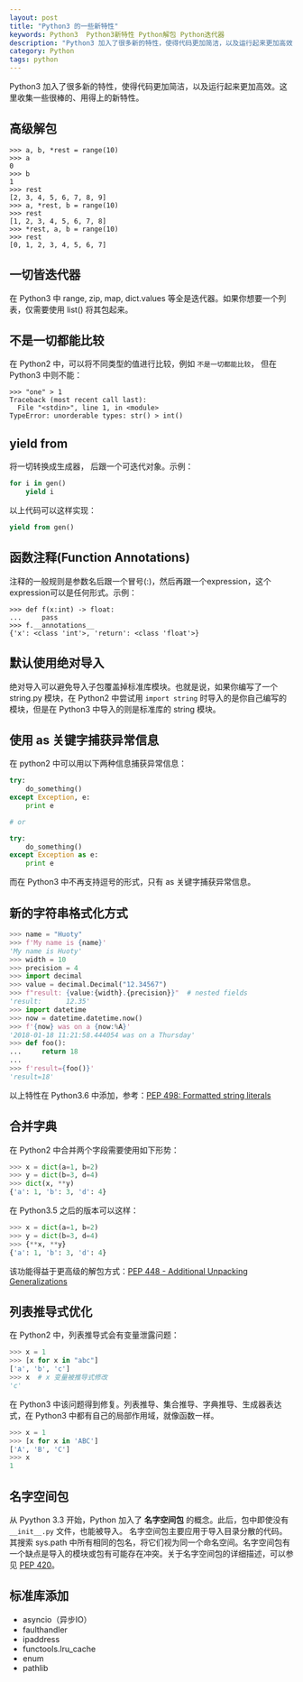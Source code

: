 ```yaml
---
layout: post
title: "Python3 的一些新特性"
keywords: Python3  Python3新特性 Python解包 Python迭代器
description: "Python3 加入了很多新的特性，使得代码更加简洁，以及运行起来更加高效"
category: Python
tags: python
---
```


Python3 加入了很多新的特性，使得代码更加简洁，以及运行起来更加高效。这里收集一些很棒的、用得上的新特性。

## 高级解包

```
>>> a, b, *rest = range(10)
>>> a
0
>>> b
1
>>> rest
[2, 3, 4, 5, 6, 7, 8, 9]
>>> a, *rest, b = range(10)
>>> rest
[1, 2, 3, 4, 5, 6, 7, 8]
>>> *rest, a, b = range(10)
>>> rest
[0, 1, 2, 3, 4, 5, 6, 7]
```

## 一切皆迭代器

在 Python3 中 range, zip, map, dict.values 等全是迭代器。如果你想要一个列表，仅需要使用 list() 将其包起来。

## 不是一切都能比较

在 Python2 中，可以将不同类型的值进行比较，例如 `不是一切都能比较`， 但在 Python3 中则不能：

```
>>> "one" > 1
Traceback (most recent call last):
  File "<stdin>", line 1, in <module>
TypeError: unorderable types: str() > int()
```

## yield from

将一切转换成生成器， 后跟一个可迭代对象。示例：

```python
for i in gen()
    yield i
```

以上代码可以这样实现：

```python
yield from gen()
```

## 函数注释(Function Annotations)

注释的一般规则是参数名后跟一个冒号(:)，然后再跟一个expression，这个expression可以是任何形式。示例：

```
>>> def f(x:int) -> float:
...     pass
>>> f.__annotations__
{'x': <class 'int'>, 'return': <class 'float'>}
```

## 默认使用绝对导入

绝对导入可以避免导入子包覆盖掉标准库模块。也就是说，如果你编写了一个 string.py 模块，在 Python2 中尝试用 `import string` 时导入的是你自己编写的模块，但是在 Python3 中导入的则是标准库的 string 模块。

## 使用 as 关键字捕获异常信息

在 python2 中可以用以下两种信息捕获异常信息：

```python
try:
    do_something()
except Exception, e:
    print e

# or

try:
    do_something()
except Exception as e:
    print e
```

而在 Python3 中不再支持逗号的形式，只有 as 关键字捕获异常信息。

## 新的字符串格式化方式

```python
>>> name = "Huoty"
>>> f'My name is {name}'
'My name is Huoty'
>>> width = 10
>>> precision = 4
>>> import decimal
>>> value = decimal.Decimal("12.34567")
>>> f"result: {value:{width}.{precision}}"  # nested fields
'result:      12.35'
>>> import datetime
>>> now = datetime.datetime.now()
>>> f'{now} was on a {now:%A}'
'2018-01-18 11:21:58.444054 was on a Thursday'
>>> def foo():
...     return 18
...
>>> f'result={foo()}'
'result=18'
```

以上特性在 Python3.6 中添加，参考：[PEP 498: Formatted string literals](https://docs.python.org/3/whatsnew/3.6.html#pep-498-formatted-string-literals)

## 合并字典

在 Python2 中合并两个字段需要使用如下形势：

```python
>>> x = dict(a=1, b=2)
>>> y = dict(b=3, d=4)
>>> dict(x, **y)
{'a': 1, 'b': 3, 'd': 4}
```

在 Python3.5 之后的版本可以这样：

```python
>>> x = dict(a=1, b=2)
>>> y = dict(b=3, d=4)
>>> {**x, **y}
{'a': 1, 'b': 3, 'd': 4}
```

该功能得益于更高级的解包方式：[PEP 448 - Additional Unpacking Generalizations](https://docs.python.org/3/whatsnew/3.5.html#pep-448-additional-unpacking-generalizations)

## 列表推导式优化

在 Python2 中，列表推导式会有变量泄露问题：

```python
>>> x = 1
>>> [x for x in "abc"]
['a', 'b', 'c']
>>> x  # x 变量被推导式修改
'c'
```

在 Python3 中该问题得到修复。列表推导、集合推导、字典推导、生成器表达式，在 Python3 中都有自己的局部作用域，就像函数一样。

```python
>>> x = 1
>>> [x for x in 'ABC']
['A', 'B', 'C']
>>> x
1
```

## 名字空间包

从 Pyython 3.3 开始，Python 加入了 **名字空间包** 的概念。此后，包中即使没有 `__init__.py` 文件，也能被导入。
名字空间包主要应用于导入目录分散的代码。其搜索 sys.path 中所有相同的包名，将它们视为同一个命名空间。名字空间包有一个缺点是导入的模块或包有可能存在冲突。关于名字空间包的详细描述，可以参见 [PEP 420](https://www.python.org/dev/peps/pep-0420/)。

## 标准库添加

- asyncio（异步IO）
- faulthandler
- ipaddress
- functools.lru_cache
- enum
- pathlib
